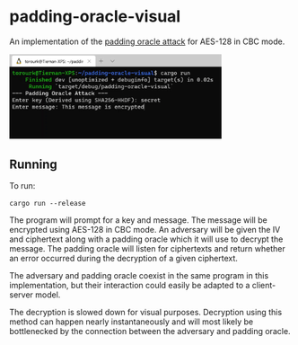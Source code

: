 # padding-oracle-visual

An implementation of the [padding oracle attack](https://en.wikipedia.org/wiki/Padding_oracle_attack) for AES-128 in CBC mode.

<img src="preview.gif" alt="preview" width=75%>

## Running

To run:
```
cargo run --release
```

The program will prompt for a key and message.
The message will be encrypted using AES-128 in CBC mode.
An adversary will be given the IV and ciphertext along with a padding oracle which it will use to decrypt the message.
The padding oracle will listen for ciphertexts and return whether an error occurred during the decryption of a given ciphertext.

The adversary and padding oracle coexist in the same program in this implementation, but their interaction could easily be adapted to a client-server model.

The decryption is slowed down for visual purposes.
Decryption using this method can happen nearly instantaneously and will most likely be bottlenecked by the connection between the adversary and padding oracle.
